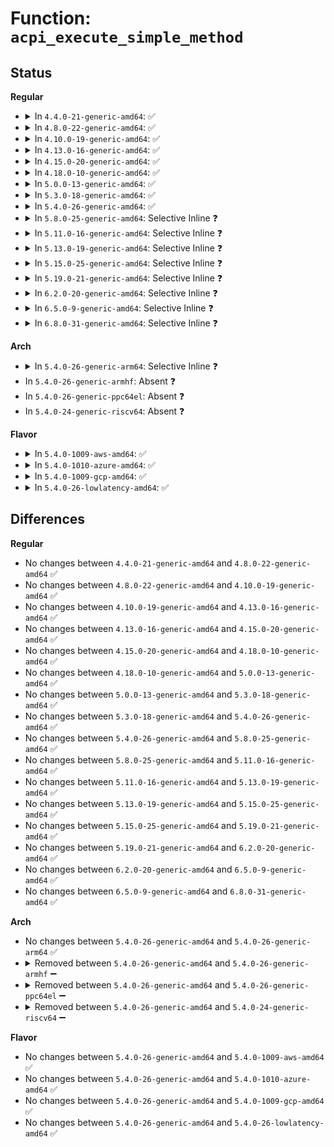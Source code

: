 # Function: <code>acpi_execute_simple_method</code>

## Status
<b>Regular</b>
<ul>
<li>
<details>
<summary>In <code>4.4.0-21-generic-amd64</code>: ✅</summary>

```c
acpi_status acpi_execute_simple_method(acpi_handle handle, char * method, u64 arg)
```

```json
{
  "name": "acpi_execute_simple_method",
  "collision_type": "Unique Global",
  "inline_type": "No",
  "funcs": [
    {
      "addr": 18446744071583542092,
      "name": "acpi_execute_simple_method",
      "external": true,
      "loc": "drivers/acpi/utils.c:561",
      "file": "drivers/acpi/utils.c",
      "inline": "seen, unknown",
      "caller_inline": [],
      "caller_func": [
        "drivers/gpio/gpiolib-acpi.c:acpi_gpio_irq_handler_evt",
        "drivers/pci/quirks.c:quirk_apple_poweroff_thunderbolt",
        "drivers/pci/quirks.c:quirk_apple_poweroff_thunderbolt",
        "drivers/pci/quirks.c:quirk_apple_poweroff_thunderbolt",
        "drivers/pci/quirks.c:quirk_apple_poweroff_thunderbolt",
        "drivers/pci/quirks.c:quirk_apple_poweroff_thunderbolt",
        "drivers/acpi/utils.c:acpi_evaluate_ej0",
        "drivers/acpi/utils.c:acpi_evaluate_lck",
        "drivers/acpi/sleep.c:acpi_sleep_tts_switch",
        "drivers/acpi/power.c:acpi_device_sleep_wake",
        "drivers/acpi/fan.c:fan_set_cur_state",
        "drivers/acpi/thermal.c:acpi_thermal_add",
        "drivers/acpi/battery.c:acpi_battery_set_alarm"
      ]
    }
  ],
  "symbols": [
    {
      "addr": 18446744071583542092,
      "name": "acpi_execute_simple_method",
      "section": ".text",
      "bind": "STB_GLOBAL",
      "size": 102
    }
  ]
}
```
</details>
</li>
<li>
<details>
<summary>In <code>4.8.0-22-generic-amd64</code>: ✅</summary>

```c
acpi_status acpi_execute_simple_method(acpi_handle handle, char * method, u64 arg)
```

```json
{
  "name": "acpi_execute_simple_method",
  "collision_type": "Unique Global",
  "inline_type": "No",
  "funcs": [
    {
      "addr": 18446744071583863037,
      "name": "acpi_execute_simple_method",
      "external": true,
      "loc": "drivers/acpi/utils.c:558",
      "file": "drivers/acpi/utils.c",
      "inline": "seen, unknown",
      "caller_inline": [],
      "caller_func": [
        "drivers/gpio/gpiolib-acpi.c:acpi_gpio_irq_handler_evt",
        "drivers/pci/quirks.c:quirk_apple_poweroff_thunderbolt",
        "drivers/pci/quirks.c:quirk_apple_poweroff_thunderbolt",
        "drivers/pci/quirks.c:quirk_apple_poweroff_thunderbolt",
        "drivers/pci/quirks.c:quirk_apple_poweroff_thunderbolt",
        "drivers/pci/quirks.c:quirk_apple_poweroff_thunderbolt",
        "drivers/acpi/utils.c:acpi_evaluate_lck",
        "drivers/acpi/utils.c:acpi_evaluate_ej0",
        "drivers/acpi/sleep.c:sleep_notify_reboot",
        "drivers/acpi/sleep.c:acpi_sleep_tts_switch",
        "drivers/acpi/power.c:acpi_device_sleep_wake",
        "drivers/acpi/fan.c:fan_set_cur_state",
        "drivers/acpi/thermal.c:acpi_thermal_add",
        "drivers/acpi/battery.c:acpi_battery_set_alarm"
      ]
    }
  ],
  "symbols": [
    {
      "addr": 18446744071583863037,
      "name": "acpi_execute_simple_method",
      "section": ".text",
      "bind": "STB_GLOBAL",
      "size": 102
    }
  ]
}
```
</details>
</li>
<li>
<details>
<summary>In <code>4.10.0-19-generic-amd64</code>: ✅</summary>

```c
acpi_status acpi_execute_simple_method(acpi_handle handle, char * method, u64 arg)
```

```json
{
  "name": "acpi_execute_simple_method",
  "collision_type": "Unique Global",
  "inline_type": "No",
  "funcs": [
    {
      "addr": 18446744071584002113,
      "name": "acpi_execute_simple_method",
      "external": true,
      "loc": "drivers/acpi/utils.c:558",
      "file": "drivers/acpi/utils.c",
      "inline": "seen, unknown",
      "caller_inline": [],
      "caller_func": [
        "drivers/gpio/gpiolib-acpi.c:acpi_gpio_irq_handler_evt",
        "drivers/pci/quirks.c:quirk_apple_poweroff_thunderbolt",
        "drivers/pci/quirks.c:quirk_apple_poweroff_thunderbolt",
        "drivers/pci/quirks.c:quirk_apple_poweroff_thunderbolt",
        "drivers/pci/quirks.c:quirk_apple_poweroff_thunderbolt",
        "drivers/pci/quirks.c:quirk_apple_poweroff_thunderbolt",
        "drivers/acpi/utils.c:acpi_evaluate_lck",
        "drivers/acpi/utils.c:acpi_evaluate_ej0",
        "drivers/acpi/sleep.c:acpi_sleep_tts_switch",
        "drivers/acpi/power.c:acpi_device_sleep_wake",
        "drivers/acpi/fan.c:fan_set_cur_state",
        "drivers/acpi/thermal.c:acpi_thermal_add",
        "drivers/acpi/battery.c:acpi_battery_set_alarm"
      ]
    }
  ],
  "symbols": [
    {
      "addr": 18446744071584002113,
      "name": "acpi_execute_simple_method",
      "section": ".text",
      "bind": "STB_GLOBAL",
      "size": 102
    }
  ]
}
```
</details>
</li>
<li>
<details>
<summary>In <code>4.13.0-16-generic-amd64</code>: ✅</summary>

```c
acpi_status acpi_execute_simple_method(acpi_handle handle, char * method, u64 arg)
```

```json
{
  "name": "acpi_execute_simple_method",
  "collision_type": "Unique Global",
  "inline_type": "No",
  "funcs": [
    {
      "addr": 18446744071584051280,
      "name": "acpi_execute_simple_method",
      "external": true,
      "loc": "drivers/acpi/utils.c:558",
      "file": "drivers/acpi/utils.c",
      "inline": "seen, unknown",
      "caller_inline": [],
      "caller_func": [
        "drivers/gpio/gpiolib-acpi.c:acpi_gpio_irq_handler_evt",
        "drivers/pci/quirks.c:quirk_apple_poweroff_thunderbolt",
        "drivers/pci/quirks.c:quirk_apple_poweroff_thunderbolt",
        "drivers/pci/quirks.c:quirk_apple_poweroff_thunderbolt",
        "drivers/pci/quirks.c:quirk_apple_poweroff_thunderbolt",
        "drivers/pci/quirks.c:quirk_apple_poweroff_thunderbolt",
        "drivers/acpi/utils.c:acpi_evaluate_lck",
        "drivers/acpi/utils.c:acpi_evaluate_ej0",
        "drivers/acpi/sleep.c:acpi_sleep_tts_switch",
        "drivers/acpi/power.c:acpi_device_sleep_wake",
        "drivers/acpi/fan.c:fan_set_cur_state",
        "drivers/acpi/thermal.c:acpi_thermal_add",
        "drivers/acpi/battery.c:acpi_battery_set_alarm"
      ]
    }
  ],
  "symbols": [
    {
      "addr": 18446744071584051280,
      "name": "acpi_execute_simple_method",
      "section": ".text",
      "bind": "STB_GLOBAL",
      "size": 110
    }
  ]
}
```
</details>
</li>
<li>
<details>
<summary>In <code>4.15.0-20-generic-amd64</code>: ✅</summary>

```c
acpi_status acpi_execute_simple_method(acpi_handle handle, char * method, u64 arg)
```

```json
{
  "name": "acpi_execute_simple_method",
  "collision_type": "Unique Global",
  "inline_type": "No",
  "funcs": [
    {
      "addr": 18446744071584317552,
      "name": "acpi_execute_simple_method",
      "external": true,
      "loc": "drivers/acpi/utils.c:559",
      "file": "drivers/acpi/utils.c",
      "inline": "seen, unknown",
      "caller_inline": [],
      "caller_func": [
        "drivers/gpio/gpiolib-acpi.c:acpi_gpio_irq_handler_evt",
        "drivers/pci/quirks.c:quirk_apple_poweroff_thunderbolt",
        "drivers/pci/quirks.c:quirk_apple_poweroff_thunderbolt",
        "drivers/pci/quirks.c:quirk_apple_poweroff_thunderbolt",
        "drivers/pci/quirks.c:quirk_apple_poweroff_thunderbolt",
        "drivers/pci/quirks.c:quirk_apple_poweroff_thunderbolt",
        "drivers/acpi/utils.c:acpi_evaluate_lck",
        "drivers/acpi/utils.c:acpi_evaluate_ej0",
        "drivers/acpi/sleep.c:acpi_sleep_tts_switch",
        "drivers/acpi/power.c:acpi_device_sleep_wake",
        "drivers/acpi/fan.c:fan_set_cur_state",
        "drivers/acpi/thermal.c:acpi_thermal_add"
      ]
    }
  ],
  "symbols": [
    {
      "addr": 18446744071584317552,
      "name": "acpi_execute_simple_method",
      "section": ".text",
      "bind": "STB_GLOBAL",
      "size": 110
    }
  ]
}
```
</details>
</li>
<li>
<details>
<summary>In <code>4.18.0-10-generic-amd64</code>: ✅</summary>

```c
acpi_status acpi_execute_simple_method(acpi_handle handle, char * method, u64 arg)
```

```json
{
  "name": "acpi_execute_simple_method",
  "collision_type": "Unique Global",
  "inline_type": "No",
  "funcs": [
    {
      "addr": 18446744071584537840,
      "name": "acpi_execute_simple_method",
      "external": true,
      "loc": "drivers/acpi/utils.c:559",
      "file": "drivers/acpi/utils.c",
      "inline": "seen, unknown",
      "caller_inline": [],
      "caller_func": [
        "drivers/gpio/gpiolib-acpi.c:acpi_gpio_irq_handler_evt",
        "drivers/pci/quirks.c:quirk_apple_poweroff_thunderbolt",
        "drivers/pci/quirks.c:quirk_apple_poweroff_thunderbolt",
        "drivers/pci/quirks.c:quirk_apple_poweroff_thunderbolt",
        "drivers/pci/quirks.c:quirk_apple_poweroff_thunderbolt",
        "drivers/pci/quirks.c:quirk_apple_poweroff_thunderbolt",
        "drivers/acpi/utils.c:acpi_evaluate_lck",
        "drivers/acpi/utils.c:acpi_evaluate_ej0",
        "drivers/acpi/sleep.c:acpi_sleep_tts_switch",
        "drivers/acpi/bus.c:acpi_init",
        "drivers/acpi/power.c:acpi_device_sleep_wake",
        "drivers/acpi/fan.c:fan_set_cur_state",
        "drivers/acpi/thermal.c:acpi_thermal_add"
      ]
    }
  ],
  "symbols": [
    {
      "addr": 18446744071584537840,
      "name": "acpi_execute_simple_method",
      "section": ".text",
      "bind": "STB_GLOBAL",
      "size": 110
    }
  ]
}
```
</details>
</li>
<li>
<details>
<summary>In <code>5.0.0-13-generic-amd64</code>: ✅</summary>

```c
acpi_status acpi_execute_simple_method(acpi_handle handle, char * method, u64 arg)
```

```json
{
  "name": "acpi_execute_simple_method",
  "collision_type": "Unique Global",
  "inline_type": "No",
  "funcs": [
    {
      "addr": 18446744071584635056,
      "name": "acpi_execute_simple_method",
      "external": true,
      "loc": "drivers/acpi/utils.c:559",
      "file": "drivers/acpi/utils.c",
      "inline": "seen, unknown",
      "caller_inline": [],
      "caller_func": [
        "drivers/gpio/gpiolib-acpi.c:acpi_gpio_irq_handler_evt",
        "drivers/pci/quirks.c:quirk_apple_poweroff_thunderbolt",
        "drivers/pci/quirks.c:quirk_apple_poweroff_thunderbolt",
        "drivers/pci/quirks.c:quirk_apple_poweroff_thunderbolt",
        "drivers/pci/quirks.c:quirk_apple_poweroff_thunderbolt",
        "drivers/pci/quirks.c:quirk_apple_poweroff_thunderbolt",
        "drivers/acpi/utils.c:acpi_evaluate_lck",
        "drivers/acpi/utils.c:acpi_evaluate_ej0",
        "drivers/acpi/sleep.c:acpi_sleep_tts_switch",
        "drivers/acpi/bus.c:acpi_init",
        "drivers/acpi/power.c:acpi_device_sleep_wake",
        "drivers/acpi/fan.c:fan_set_cur_state",
        "drivers/acpi/thermal.c:acpi_thermal_add"
      ]
    }
  ],
  "symbols": [
    {
      "addr": 18446744071584635056,
      "name": "acpi_execute_simple_method",
      "section": ".text",
      "bind": "STB_GLOBAL",
      "size": 110
    }
  ]
}
```
</details>
</li>
<li>
<details>
<summary>In <code>5.3.0-18-generic-amd64</code>: ✅</summary>

```c
acpi_status acpi_execute_simple_method(acpi_handle handle, char * method, u64 arg)
```

```json
{
  "name": "acpi_execute_simple_method",
  "collision_type": "Unique Global",
  "inline_type": "No",
  "funcs": [
    {
      "addr": 18446744071584834848,
      "name": "acpi_execute_simple_method",
      "external": true,
      "loc": "drivers/acpi/utils.c:546",
      "file": "drivers/acpi/utils.c",
      "inline": "seen, unknown",
      "caller_inline": [],
      "caller_func": [
        "drivers/gpio/gpiolib-acpi.c:acpi_gpio_irq_handler_evt",
        "drivers/pci/quirks.c:quirk_apple_poweroff_thunderbolt",
        "drivers/pci/quirks.c:quirk_apple_poweroff_thunderbolt",
        "drivers/pci/quirks.c:quirk_apple_poweroff_thunderbolt",
        "drivers/pci/quirks.c:quirk_apple_poweroff_thunderbolt",
        "drivers/pci/quirks.c:quirk_apple_poweroff_thunderbolt",
        "drivers/acpi/utils.c:acpi_evaluate_lck",
        "drivers/acpi/utils.c:acpi_evaluate_ej0",
        "drivers/acpi/sleep.c:acpi_sleep_tts_switch",
        "drivers/acpi/bus.c:acpi_init",
        "drivers/acpi/power.c:acpi_device_sleep_wake",
        "drivers/acpi/fan.c:fan_set_cur_state",
        "drivers/acpi/thermal.c:acpi_thermal_add"
      ]
    }
  ],
  "symbols": [
    {
      "addr": 18446744071584834848,
      "name": "acpi_execute_simple_method",
      "section": ".text",
      "bind": "STB_GLOBAL",
      "size": 103
    }
  ]
}
```
</details>
</li>
<li>
<details>
<summary>In <code>5.4.0-26-generic-amd64</code>: ✅</summary>

```c
acpi_status acpi_execute_simple_method(acpi_handle handle, char * method, u64 arg)
```

```json
{
  "name": "acpi_execute_simple_method",
  "collision_type": "Unique Global",
  "inline_type": "No",
  "funcs": [
    {
      "addr": 18446744071584970576,
      "name": "acpi_execute_simple_method",
      "external": true,
      "loc": "drivers/acpi/utils.c:546",
      "file": "drivers/acpi/utils.c",
      "inline": "seen, unknown",
      "caller_inline": [],
      "caller_func": [
        "drivers/gpio/gpiolib-acpi.c:acpi_gpio_irq_handler_evt",
        "drivers/pci/quirks.c:quirk_apple_poweroff_thunderbolt",
        "drivers/pci/quirks.c:quirk_apple_poweroff_thunderbolt",
        "drivers/pci/quirks.c:quirk_apple_poweroff_thunderbolt",
        "drivers/pci/quirks.c:quirk_apple_poweroff_thunderbolt",
        "drivers/pci/quirks.c:quirk_apple_poweroff_thunderbolt",
        "drivers/acpi/utils.c:acpi_evaluate_lck",
        "drivers/acpi/utils.c:acpi_evaluate_ej0",
        "drivers/acpi/sleep.c:acpi_sleep_tts_switch",
        "drivers/acpi/bus.c:acpi_init",
        "drivers/acpi/power.c:acpi_device_sleep_wake",
        "drivers/acpi/fan.c:fan_set_cur_state",
        "drivers/acpi/thermal.c:acpi_thermal_add"
      ]
    }
  ],
  "symbols": [
    {
      "addr": 18446744071584970576,
      "name": "acpi_execute_simple_method",
      "section": ".text",
      "bind": "STB_GLOBAL",
      "size": 103
    }
  ]
}
```
</details>
</li>
<li>
<details>
<summary>In <code>5.8.0-25-generic-amd64</code>: Selective Inline ❓</summary>

```c
acpi_status acpi_execute_simple_method(acpi_handle handle, char * method, u64 arg)
```

```json
{
  "name": "acpi_execute_simple_method",
  "collision_type": "Unique Global",
  "inline_type": "Selective",
  "funcs": [
    {
      "addr": 18446744071585669930,
      "name": "acpi_execute_simple_method",
      "external": true,
      "loc": "drivers/acpi/utils.c:553",
      "file": "drivers/acpi/utils.c",
      "inline": "not declared, inlined",
      "caller_inline": [
        "drivers/acpi/utils.c:acpi_evaluate_lck",
        "drivers/acpi/utils.c:acpi_evaluate_ej0"
      ],
      "caller_func": [
        "drivers/gpio/gpiolib-acpi.c:acpi_gpio_irq_handler_evt",
        "drivers/pci/quirks.c:quirk_apple_poweroff_thunderbolt",
        "drivers/pci/quirks.c:quirk_apple_poweroff_thunderbolt",
        "drivers/pci/quirks.c:quirk_apple_poweroff_thunderbolt",
        "drivers/pci/quirks.c:quirk_apple_poweroff_thunderbolt",
        "drivers/pci/quirks.c:quirk_apple_poweroff_thunderbolt",
        "drivers/acpi/sleep.c:acpi_hibernation_begin_old",
        "drivers/acpi/sleep.c:acpi_hibernation_begin",
        "drivers/acpi/sleep.c:acpi_suspend_begin",
        "drivers/acpi/sleep.c:acpi_pm_end",
        "drivers/acpi/sleep.c:tts_notify_reboot",
        "drivers/acpi/bus.c:acpi_bus_init",
        "drivers/acpi/power.c:acpi_device_sleep_wake",
        "drivers/acpi/fan.c:fan_set_cur_state",
        "drivers/acpi/thermal.c:acpi_thermal_add"
      ]
    }
  ],
  "symbols": [
    {
      "addr": 18446744071585666160,
      "name": "acpi_execute_simple_method",
      "section": ".text",
      "bind": "STB_GLOBAL",
      "size": 103
    }
  ]
}
```
</details>
</li>
<li>
<details>
<summary>In <code>5.11.0-16-generic-amd64</code>: Selective Inline ❓</summary>

```c
acpi_status acpi_execute_simple_method(acpi_handle handle, char * method, u64 arg)
```

```json
{
  "name": "acpi_execute_simple_method",
  "collision_type": "Unique Global",
  "inline_type": "Selective",
  "funcs": [
    {
      "addr": 18446744071585795258,
      "name": "acpi_execute_simple_method",
      "external": true,
      "loc": "drivers/acpi/utils.c:549",
      "file": "drivers/acpi/utils.c",
      "inline": "not declared, inlined",
      "caller_inline": [
        "drivers/acpi/utils.c:acpi_evaluate_lck",
        "drivers/acpi/utils.c:acpi_evaluate_ej0"
      ],
      "caller_func": [
        "drivers/gpio/gpiolib-acpi.c:acpi_gpio_irq_handler_evt",
        "drivers/pci/quirks.c:quirk_apple_poweroff_thunderbolt",
        "drivers/pci/quirks.c:quirk_apple_poweroff_thunderbolt",
        "drivers/pci/quirks.c:quirk_apple_poweroff_thunderbolt",
        "drivers/pci/quirks.c:quirk_apple_poweroff_thunderbolt",
        "drivers/pci/quirks.c:quirk_apple_poweroff_thunderbolt",
        "drivers/acpi/sleep.c:acpi_hibernation_begin_old",
        "drivers/acpi/sleep.c:acpi_hibernation_begin",
        "drivers/acpi/sleep.c:acpi_suspend_begin",
        "drivers/acpi/sleep.c:acpi_pm_end",
        "drivers/acpi/sleep.c:tts_notify_reboot",
        "drivers/acpi/bus.c:acpi_bus_init",
        "drivers/acpi/power.c:acpi_device_sleep_wake",
        "drivers/acpi/fan.c:fan_set_cur_state",
        "drivers/acpi/thermal.c:acpi_thermal_add"
      ]
    }
  ],
  "symbols": [
    {
      "addr": 18446744071585791424,
      "name": "acpi_execute_simple_method",
      "section": ".text",
      "bind": "STB_GLOBAL",
      "size": 103
    }
  ]
}
```
</details>
</li>
<li>
<details>
<summary>In <code>5.13.0-19-generic-amd64</code>: Selective Inline ❓</summary>

```c
acpi_status acpi_execute_simple_method(acpi_handle handle, char * method, u64 arg)
```

```json
{
  "name": "acpi_execute_simple_method",
  "collision_type": "Unique Global",
  "inline_type": "Selective",
  "funcs": [
    {
      "addr": 18446744071585675946,
      "name": "acpi_execute_simple_method",
      "external": true,
      "loc": "drivers/acpi/utils.c:543",
      "file": "drivers/acpi/utils.c",
      "inline": "not declared, inlined",
      "caller_inline": [
        "drivers/acpi/utils.c:acpi_evaluate_lck",
        "drivers/acpi/utils.c:acpi_evaluate_ej0"
      ],
      "caller_func": [
        "drivers/gpio/gpiolib-acpi.c:acpi_gpio_irq_handler_evt",
        "drivers/pci/quirks.c:quirk_apple_poweroff_thunderbolt",
        "drivers/pci/quirks.c:quirk_apple_poweroff_thunderbolt",
        "drivers/pci/quirks.c:quirk_apple_poweroff_thunderbolt",
        "drivers/pci/quirks.c:quirk_apple_poweroff_thunderbolt",
        "drivers/pci/quirks.c:quirk_apple_poweroff_thunderbolt",
        "drivers/acpi/sleep.c:acpi_hibernation_begin_old",
        "drivers/acpi/sleep.c:acpi_hibernation_begin",
        "drivers/acpi/sleep.c:acpi_suspend_begin",
        "drivers/acpi/sleep.c:acpi_pm_end",
        "drivers/acpi/sleep.c:tts_notify_reboot",
        "drivers/acpi/bus.c:acpi_bus_init",
        "drivers/acpi/power.c:acpi_device_sleep_wake",
        "drivers/acpi/fan.c:fan_set_cur_state",
        "drivers/acpi/thermal.c:acpi_thermal_get_info"
      ]
    }
  ],
  "symbols": [
    {
      "addr": 18446744071585672064,
      "name": "acpi_execute_simple_method",
      "section": ".text",
      "bind": "STB_GLOBAL",
      "size": 103
    }
  ]
}
```
</details>
</li>
<li>
<details>
<summary>In <code>5.15.0-25-generic-amd64</code>: Selective Inline ❓</summary>

```c
acpi_status acpi_execute_simple_method(acpi_handle handle, char * method, u64 arg)
```

```json
{
  "name": "acpi_execute_simple_method",
  "collision_type": "Unique Global",
  "inline_type": "Selective",
  "funcs": [
    {
      "addr": 18446744071586155578,
      "name": "acpi_execute_simple_method",
      "external": true,
      "loc": "drivers/acpi/utils.c:557",
      "file": "drivers/acpi/utils.c",
      "inline": "not declared, inlined",
      "caller_inline": [
        "drivers/acpi/utils.c:acpi_evaluate_lck",
        "drivers/acpi/utils.c:acpi_evaluate_ej0"
      ],
      "caller_func": [
        "drivers/gpio/gpiolib-acpi.c:acpi_gpio_irq_handler_evt",
        "drivers/pci/quirks.c:quirk_apple_poweroff_thunderbolt",
        "drivers/pci/quirks.c:quirk_apple_poweroff_thunderbolt",
        "drivers/pci/quirks.c:quirk_apple_poweroff_thunderbolt",
        "drivers/pci/quirks.c:quirk_apple_poweroff_thunderbolt",
        "drivers/pci/quirks.c:quirk_apple_poweroff_thunderbolt",
        "drivers/acpi/sleep.c:acpi_hibernation_begin_old",
        "drivers/acpi/sleep.c:acpi_hibernation_begin",
        "drivers/acpi/sleep.c:acpi_suspend_begin",
        "drivers/acpi/sleep.c:acpi_pm_end",
        "drivers/acpi/sleep.c:tts_notify_reboot",
        "drivers/acpi/bus.c:acpi_bus_init",
        "drivers/acpi/power.c:acpi_device_sleep_wake",
        "drivers/acpi/fan.c:fan_set_cur_state",
        "drivers/acpi/thermal.c:acpi_thermal_get_info"
      ]
    }
  ],
  "symbols": [
    {
      "addr": 18446744071586151632,
      "name": "acpi_execute_simple_method",
      "section": ".text",
      "bind": "STB_GLOBAL",
      "size": 103
    }
  ]
}
```
</details>
</li>
<li>
<details>
<summary>In <code>5.19.0-21-generic-amd64</code>: Selective Inline ❓</summary>

```c
acpi_status acpi_execute_simple_method(acpi_handle handle, char * method, u64 arg)
```

```json
{
  "name": "acpi_execute_simple_method",
  "collision_type": "Unique Global",
  "inline_type": "Selective",
  "funcs": [
    {
      "addr": 18446744071587388923,
      "name": "acpi_execute_simple_method",
      "external": true,
      "loc": "drivers/acpi/utils.c:557",
      "file": "drivers/acpi/utils.c",
      "inline": "not declared, inlined",
      "caller_inline": [
        "drivers/acpi/utils.c:acpi_evaluate_lck",
        "drivers/acpi/utils.c:acpi_evaluate_ej0"
      ],
      "caller_func": [
        "drivers/gpio/gpiolib-acpi.c:acpi_gpio_irq_handler_evt",
        "drivers/pci/quirks.c:quirk_apple_poweroff_thunderbolt",
        "drivers/pci/quirks.c:quirk_apple_poweroff_thunderbolt",
        "drivers/pci/quirks.c:quirk_apple_poweroff_thunderbolt",
        "drivers/pci/quirks.c:quirk_apple_poweroff_thunderbolt",
        "drivers/pci/quirks.c:quirk_apple_poweroff_thunderbolt",
        "drivers/acpi/sleep.c:acpi_hibernation_begin_old",
        "drivers/acpi/sleep.c:acpi_hibernation_begin",
        "drivers/acpi/sleep.c:acpi_suspend_begin",
        "drivers/acpi/sleep.c:acpi_pm_end",
        "drivers/acpi/sleep.c:tts_notify_reboot",
        "drivers/acpi/bus.c:acpi_bus_init",
        "drivers/acpi/power.c:acpi_device_sleep_wake",
        "drivers/acpi/fan_core.c:fan_set_cur_state",
        "drivers/acpi/thermal.c:acpi_thermal_get_info"
      ]
    }
  ],
  "symbols": [
    {
      "addr": 18446744071587384448,
      "name": "acpi_execute_simple_method",
      "section": ".text",
      "bind": "STB_GLOBAL",
      "size": 123
    }
  ]
}
```
</details>
</li>
<li>
<details>
<summary>In <code>6.2.0-20-generic-amd64</code>: Selective Inline ❓</summary>

```c
acpi_status acpi_execute_simple_method(acpi_handle handle, char * method, u64 arg)
```

```json
{
  "name": "acpi_execute_simple_method",
  "collision_type": "Unique Global",
  "inline_type": "Selective",
  "funcs": [
    {
      "addr": 18446744071588639995,
      "name": "acpi_execute_simple_method",
      "external": true,
      "loc": "drivers/acpi/utils.c:595",
      "file": "drivers/acpi/utils.c",
      "inline": "not declared, inlined",
      "caller_inline": [
        "drivers/acpi/utils.c:acpi_evaluate_lck",
        "drivers/acpi/utils.c:acpi_evaluate_ej0"
      ],
      "caller_func": [
        "drivers/gpio/gpiolib-acpi.c:acpi_gpio_irq_handler_evt",
        "drivers/pci/quirks.c:quirk_apple_poweroff_thunderbolt",
        "drivers/pci/quirks.c:quirk_apple_poweroff_thunderbolt",
        "drivers/pci/quirks.c:quirk_apple_poweroff_thunderbolt",
        "drivers/pci/quirks.c:quirk_apple_poweroff_thunderbolt",
        "drivers/pci/quirks.c:quirk_apple_poweroff_thunderbolt",
        "drivers/acpi/sleep.c:acpi_hibernation_begin_old",
        "drivers/acpi/sleep.c:acpi_hibernation_begin",
        "drivers/acpi/sleep.c:acpi_suspend_begin",
        "drivers/acpi/sleep.c:acpi_pm_end",
        "drivers/acpi/sleep.c:tts_notify_reboot",
        "drivers/acpi/bus.c:acpi_bus_init",
        "drivers/acpi/power.c:acpi_device_sleep_wake",
        "drivers/acpi/fan_core.c:fan_set_cur_state",
        "drivers/acpi/thermal.c:acpi_thermal_get_info"
      ]
    }
  ],
  "symbols": [
    {
      "addr": 18446744071588634064,
      "name": "acpi_execute_simple_method",
      "section": ".text",
      "bind": "STB_GLOBAL",
      "size": 123
    }
  ]
}
```
</details>
</li>
<li>
<details>
<summary>In <code>6.5.0-9-generic-amd64</code>: Selective Inline ❓</summary>

```c
acpi_status acpi_execute_simple_method(acpi_handle handle, char * method, u64 arg)
```

```json
{
  "name": "acpi_execute_simple_method",
  "collision_type": "Unique Global",
  "inline_type": "Selective",
  "funcs": [
    {
      "addr": 18446744071588927947,
      "name": "acpi_execute_simple_method",
      "external": true,
      "loc": "drivers/acpi/utils.c:595",
      "file": "drivers/acpi/utils.c",
      "inline": "not declared, inlined",
      "caller_inline": [
        "drivers/acpi/utils.c:acpi_evaluate_lck",
        "drivers/acpi/utils.c:acpi_evaluate_ej0"
      ],
      "caller_func": [
        "drivers/gpio/gpiolib-acpi.c:acpi_gpio_irq_handler_evt",
        "drivers/pci/quirks.c:quirk_apple_poweroff_thunderbolt",
        "drivers/pci/quirks.c:quirk_apple_poweroff_thunderbolt",
        "drivers/pci/quirks.c:quirk_apple_poweroff_thunderbolt",
        "drivers/pci/quirks.c:quirk_apple_poweroff_thunderbolt",
        "drivers/pci/quirks.c:quirk_apple_poweroff_thunderbolt",
        "drivers/acpi/sleep.c:acpi_hibernation_begin_old",
        "drivers/acpi/sleep.c:acpi_hibernation_begin",
        "drivers/acpi/sleep.c:acpi_suspend_begin",
        "drivers/acpi/sleep.c:acpi_pm_end",
        "drivers/acpi/sleep.c:tts_notify_reboot",
        "drivers/acpi/bus.c:acpi_bus_init",
        "drivers/acpi/power.c:acpi_device_sleep_wake",
        "drivers/acpi/fan_core.c:fan_set_cur_state",
        "drivers/acpi/thermal.c:acpi_thermal_get_info"
      ]
    }
  ],
  "symbols": [
    {
      "addr": 18446744071588921808,
      "name": "acpi_execute_simple_method",
      "section": ".text",
      "bind": "STB_GLOBAL",
      "size": 123
    }
  ]
}
```
</details>
</li>
<li>
<details>
<summary>In <code>6.8.0-31-generic-amd64</code>: Selective Inline ❓</summary>

```c
acpi_status acpi_execute_simple_method(acpi_handle handle, char * method, u64 arg)
```

```json
{
  "name": "acpi_execute_simple_method",
  "collision_type": "Unique Global",
  "inline_type": "Selective",
  "funcs": [
    {
      "addr": 18446744071589224411,
      "name": "acpi_execute_simple_method",
      "external": true,
      "loc": "drivers/acpi/utils.c:667",
      "file": "drivers/acpi/utils.c",
      "inline": "not declared, inlined",
      "caller_inline": [
        "drivers/acpi/utils.c:acpi_evaluate_lck",
        "drivers/acpi/utils.c:acpi_evaluate_ej0"
      ],
      "caller_func": [
        "drivers/gpio/gpiolib-acpi.c:acpi_gpio_irq_handler_evt",
        "drivers/pci/quirks.c:quirk_apple_poweroff_thunderbolt",
        "drivers/pci/quirks.c:quirk_apple_poweroff_thunderbolt",
        "drivers/pci/quirks.c:quirk_apple_poweroff_thunderbolt",
        "drivers/pci/quirks.c:quirk_apple_poweroff_thunderbolt",
        "drivers/pci/quirks.c:quirk_apple_poweroff_thunderbolt",
        "drivers/acpi/sleep.c:acpi_hibernation_begin_old",
        "drivers/acpi/sleep.c:acpi_hibernation_begin",
        "drivers/acpi/sleep.c:acpi_suspend_begin",
        "drivers/acpi/sleep.c:acpi_pm_end",
        "drivers/acpi/sleep.c:tts_notify_reboot",
        "drivers/acpi/bus.c:acpi_bus_init",
        "drivers/acpi/power.c:acpi_device_sleep_wake",
        "drivers/acpi/fan_core.c:fan_set_cur_state",
        "drivers/acpi/thermal.c:acpi_thermal_add"
      ]
    }
  ],
  "symbols": [
    {
      "addr": 18446744071589218080,
      "name": "acpi_execute_simple_method",
      "section": ".text",
      "bind": "STB_GLOBAL",
      "size": 123
    }
  ]
}
```
</details>
</li>
</ul>
<b>Arch</b>
<ul>
<li>
<details>
<summary>In <code>5.4.0-26-generic-arm64</code>: Selective Inline ❓</summary>

```c
acpi_status acpi_execute_simple_method(acpi_handle handle, char * method, u64 arg)
```

```json
{
  "name": "acpi_execute_simple_method",
  "collision_type": "Unique Global",
  "inline_type": "Selective",
  "funcs": [
    {
      "addr": 18446603336497388376,
      "name": "acpi_execute_simple_method",
      "external": true,
      "loc": "drivers/acpi/utils.c:546",
      "file": "drivers/acpi/utils.c",
      "inline": "not declared, inlined",
      "caller_inline": [
        "drivers/acpi/utils.c:acpi_evaluate_lck",
        "drivers/acpi/utils.c:acpi_evaluate_ej0"
      ],
      "caller_func": [
        "drivers/gpio/gpiolib-acpi.c:acpi_gpio_irq_handler_evt",
        "drivers/acpi/bus.c:acpi_init",
        "drivers/acpi/power.c:acpi_device_sleep_wake",
        "drivers/acpi/fan.c:fan_set_cur_state",
        "drivers/acpi/thermal.c:acpi_thermal_add",
        "drivers/acpi/battery.c:acpi_battery_set_alarm"
      ]
    }
  ],
  "symbols": [
    {
      "addr": 18446603336497385112,
      "name": "acpi_execute_simple_method",
      "section": ".text",
      "bind": "STB_GLOBAL",
      "size": 136
    }
  ]
}
```
</details>
</li>
<li>
In <code>5.4.0-26-generic-armhf</code>: Absent ❓
</li>
<li>
In <code>5.4.0-26-generic-ppc64el</code>: Absent ❓
</li>
<li>
In <code>5.4.0-24-generic-riscv64</code>: Absent ❓
</li>
</ul>
<b>Flavor</b>
<ul>
<li>
<details>
<summary>In <code>5.4.0-1009-aws-amd64</code>: ✅</summary>

```c
acpi_status acpi_execute_simple_method(acpi_handle handle, char * method, u64 arg)
```

```json
{
  "name": "acpi_execute_simple_method",
  "collision_type": "Unique Global",
  "inline_type": "No",
  "funcs": [
    {
      "addr": 18446744071584918816,
      "name": "acpi_execute_simple_method",
      "external": true,
      "loc": "drivers/acpi/utils.c:546",
      "file": "drivers/acpi/utils.c",
      "inline": "seen, unknown",
      "caller_inline": [],
      "caller_func": [
        "drivers/gpio/gpiolib-acpi.c:acpi_gpio_irq_handler_evt",
        "drivers/pci/quirks.c:quirk_apple_poweroff_thunderbolt",
        "drivers/pci/quirks.c:quirk_apple_poweroff_thunderbolt",
        "drivers/pci/quirks.c:quirk_apple_poweroff_thunderbolt",
        "drivers/pci/quirks.c:quirk_apple_poweroff_thunderbolt",
        "drivers/pci/quirks.c:quirk_apple_poweroff_thunderbolt",
        "drivers/acpi/utils.c:acpi_evaluate_lck",
        "drivers/acpi/utils.c:acpi_evaluate_ej0",
        "drivers/acpi/sleep.c:acpi_sleep_tts_switch",
        "drivers/acpi/bus.c:acpi_init",
        "drivers/acpi/power.c:acpi_device_sleep_wake"
      ]
    }
  ],
  "symbols": [
    {
      "addr": 18446744071584918816,
      "name": "acpi_execute_simple_method",
      "section": ".text",
      "bind": "STB_GLOBAL",
      "size": 103
    }
  ]
}
```
</details>
</li>
<li>
<details>
<summary>In <code>5.4.0-1010-azure-amd64</code>: ✅</summary>

```c
acpi_status acpi_execute_simple_method(acpi_handle handle, char * method, u64 arg)
```

```json
{
  "name": "acpi_execute_simple_method",
  "collision_type": "Unique Global",
  "inline_type": "No",
  "funcs": [
    {
      "addr": 18446744071584824688,
      "name": "acpi_execute_simple_method",
      "external": true,
      "loc": "drivers/acpi/utils.c:546",
      "file": "drivers/acpi/utils.c",
      "inline": "seen, unknown",
      "caller_inline": [],
      "caller_func": [
        "drivers/gpio/gpiolib-acpi.c:acpi_gpio_irq_handler_evt",
        "drivers/pci/quirks.c:quirk_apple_poweroff_thunderbolt",
        "drivers/pci/quirks.c:quirk_apple_poweroff_thunderbolt",
        "drivers/pci/quirks.c:quirk_apple_poweroff_thunderbolt",
        "drivers/pci/quirks.c:quirk_apple_poweroff_thunderbolt",
        "drivers/pci/quirks.c:quirk_apple_poweroff_thunderbolt",
        "drivers/acpi/utils.c:acpi_evaluate_lck",
        "drivers/acpi/utils.c:acpi_evaluate_ej0",
        "drivers/acpi/sleep.c:acpi_sleep_tts_switch",
        "drivers/acpi/bus.c:acpi_init",
        "drivers/acpi/power.c:acpi_device_sleep_wake"
      ]
    }
  ],
  "symbols": [
    {
      "addr": 18446744071584824688,
      "name": "acpi_execute_simple_method",
      "section": ".text",
      "bind": "STB_GLOBAL",
      "size": 103
    }
  ]
}
```
</details>
</li>
<li>
<details>
<summary>In <code>5.4.0-1009-gcp-amd64</code>: ✅</summary>

```c
acpi_status acpi_execute_simple_method(acpi_handle handle, char * method, u64 arg)
```

```json
{
  "name": "acpi_execute_simple_method",
  "collision_type": "Unique Global",
  "inline_type": "No",
  "funcs": [
    {
      "addr": 18446744071584922160,
      "name": "acpi_execute_simple_method",
      "external": true,
      "loc": "drivers/acpi/utils.c:546",
      "file": "drivers/acpi/utils.c",
      "inline": "seen, unknown",
      "caller_inline": [],
      "caller_func": [
        "drivers/gpio/gpiolib-acpi.c:acpi_gpio_irq_handler_evt",
        "drivers/pci/quirks.c:quirk_apple_poweroff_thunderbolt",
        "drivers/pci/quirks.c:quirk_apple_poweroff_thunderbolt",
        "drivers/pci/quirks.c:quirk_apple_poweroff_thunderbolt",
        "drivers/pci/quirks.c:quirk_apple_poweroff_thunderbolt",
        "drivers/pci/quirks.c:quirk_apple_poweroff_thunderbolt",
        "drivers/acpi/utils.c:acpi_evaluate_lck",
        "drivers/acpi/utils.c:acpi_evaluate_ej0",
        "drivers/acpi/sleep.c:acpi_sleep_tts_switch",
        "drivers/acpi/bus.c:acpi_init",
        "drivers/acpi/power.c:acpi_device_sleep_wake",
        "drivers/acpi/fan.c:fan_set_cur_state",
        "drivers/acpi/thermal.c:acpi_thermal_add"
      ]
    }
  ],
  "symbols": [
    {
      "addr": 18446744071584922160,
      "name": "acpi_execute_simple_method",
      "section": ".text",
      "bind": "STB_GLOBAL",
      "size": 103
    }
  ]
}
```
</details>
</li>
<li>
<details>
<summary>In <code>5.4.0-26-lowlatency-amd64</code>: ✅</summary>

```c
acpi_status acpi_execute_simple_method(acpi_handle handle, char * method, u64 arg)
```

```json
{
  "name": "acpi_execute_simple_method",
  "collision_type": "Unique Global",
  "inline_type": "No",
  "funcs": [
    {
      "addr": 18446744071585028304,
      "name": "acpi_execute_simple_method",
      "external": true,
      "loc": "drivers/acpi/utils.c:546",
      "file": "drivers/acpi/utils.c",
      "inline": "seen, unknown",
      "caller_inline": [],
      "caller_func": [
        "drivers/gpio/gpiolib-acpi.c:acpi_gpio_irq_handler_evt",
        "drivers/pci/quirks.c:quirk_apple_poweroff_thunderbolt",
        "drivers/pci/quirks.c:quirk_apple_poweroff_thunderbolt",
        "drivers/pci/quirks.c:quirk_apple_poweroff_thunderbolt",
        "drivers/pci/quirks.c:quirk_apple_poweroff_thunderbolt",
        "drivers/pci/quirks.c:quirk_apple_poweroff_thunderbolt",
        "drivers/acpi/utils.c:acpi_evaluate_lck",
        "drivers/acpi/utils.c:acpi_evaluate_ej0",
        "drivers/acpi/sleep.c:acpi_sleep_tts_switch",
        "drivers/acpi/bus.c:acpi_init",
        "drivers/acpi/power.c:acpi_device_sleep_wake",
        "drivers/acpi/fan.c:fan_set_cur_state",
        "drivers/acpi/thermal.c:acpi_thermal_add"
      ]
    }
  ],
  "symbols": [
    {
      "addr": 18446744071585028304,
      "name": "acpi_execute_simple_method",
      "section": ".text",
      "bind": "STB_GLOBAL",
      "size": 103
    }
  ]
}
```
</details>
</li>
</ul>

## Differences
<b>Regular</b>
<ul>
<li>
No changes between <code>4.4.0-21-generic-amd64</code> and <code>4.8.0-22-generic-amd64</code> ✅
</li>
<li>
No changes between <code>4.8.0-22-generic-amd64</code> and <code>4.10.0-19-generic-amd64</code> ✅
</li>
<li>
No changes between <code>4.10.0-19-generic-amd64</code> and <code>4.13.0-16-generic-amd64</code> ✅
</li>
<li>
No changes between <code>4.13.0-16-generic-amd64</code> and <code>4.15.0-20-generic-amd64</code> ✅
</li>
<li>
No changes between <code>4.15.0-20-generic-amd64</code> and <code>4.18.0-10-generic-amd64</code> ✅
</li>
<li>
No changes between <code>4.18.0-10-generic-amd64</code> and <code>5.0.0-13-generic-amd64</code> ✅
</li>
<li>
No changes between <code>5.0.0-13-generic-amd64</code> and <code>5.3.0-18-generic-amd64</code> ✅
</li>
<li>
No changes between <code>5.3.0-18-generic-amd64</code> and <code>5.4.0-26-generic-amd64</code> ✅
</li>
<li>
No changes between <code>5.4.0-26-generic-amd64</code> and <code>5.8.0-25-generic-amd64</code> ✅
</li>
<li>
No changes between <code>5.8.0-25-generic-amd64</code> and <code>5.11.0-16-generic-amd64</code> ✅
</li>
<li>
No changes between <code>5.11.0-16-generic-amd64</code> and <code>5.13.0-19-generic-amd64</code> ✅
</li>
<li>
No changes between <code>5.13.0-19-generic-amd64</code> and <code>5.15.0-25-generic-amd64</code> ✅
</li>
<li>
No changes between <code>5.15.0-25-generic-amd64</code> and <code>5.19.0-21-generic-amd64</code> ✅
</li>
<li>
No changes between <code>5.19.0-21-generic-amd64</code> and <code>6.2.0-20-generic-amd64</code> ✅
</li>
<li>
No changes between <code>6.2.0-20-generic-amd64</code> and <code>6.5.0-9-generic-amd64</code> ✅
</li>
<li>
No changes between <code>6.5.0-9-generic-amd64</code> and <code>6.8.0-31-generic-amd64</code> ✅
</li>
</ul>
<b>Arch</b>
<ul>
<li>
No changes between <code>5.4.0-26-generic-amd64</code> and <code>5.4.0-26-generic-arm64</code> ✅
</li>
<li>
<details>
<summary>Removed between <code>5.4.0-26-generic-amd64</code> and <code>5.4.0-26-generic-armhf</code> ➖</summary>

```c
acpi_status acpi_execute_simple_method(acpi_handle handle, char * method, u64 arg)
```
</details>
</li>
<li>
<details>
<summary>Removed between <code>5.4.0-26-generic-amd64</code> and <code>5.4.0-26-generic-ppc64el</code> ➖</summary>

```c
acpi_status acpi_execute_simple_method(acpi_handle handle, char * method, u64 arg)
```
</details>
</li>
<li>
<details>
<summary>Removed between <code>5.4.0-26-generic-amd64</code> and <code>5.4.0-24-generic-riscv64</code> ➖</summary>

```c
acpi_status acpi_execute_simple_method(acpi_handle handle, char * method, u64 arg)
```
</details>
</li>
</ul>
<b>Flavor</b>
<ul>
<li>
No changes between <code>5.4.0-26-generic-amd64</code> and <code>5.4.0-1009-aws-amd64</code> ✅
</li>
<li>
No changes between <code>5.4.0-26-generic-amd64</code> and <code>5.4.0-1010-azure-amd64</code> ✅
</li>
<li>
No changes between <code>5.4.0-26-generic-amd64</code> and <code>5.4.0-1009-gcp-amd64</code> ✅
</li>
<li>
No changes between <code>5.4.0-26-generic-amd64</code> and <code>5.4.0-26-lowlatency-amd64</code> ✅
</li>
</ul>
